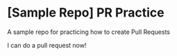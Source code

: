 # [Sample Repo] PR Practice
A sample repo for practicing how to create Pull Requests

I can do a pull request now!
